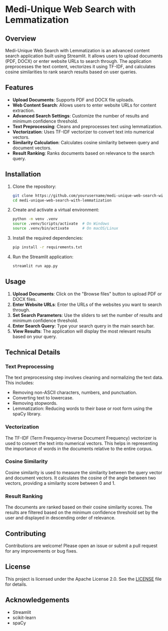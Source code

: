 # Medi-Unique Web Search with Lemmatization

## Overview
Medi-Unique Web Search with Lemmatization is an advanced content search application built using Streamlit. It allows users to upload documents (PDF, DOCX) or enter website URLs to search through. The application preprocesses the text content, vectorizes it using TF-IDF, and calculates cosine similarities to rank search results based on user queries.

## Features
- **Upload Documents**: Supports PDF and DOCX file uploads.
- **Web Content Search**: Allows users to enter website URLs for content extraction.
- **Advanced Search Settings**: Customize the number of results and minimum confidence threshold.
- **Text Preprocessing**: Cleans and preprocesses text using lemmatization.
- **Vectorization**: Uses TF-IDF vectorizer to convert text into numerical vectors.
- **Similarity Calculation**: Calculates cosine similarity between query and document vectors.
- **Result Ranking**: Ranks documents based on relevance to the search query.

## Installation
1. Clone the repository:
    ```sh
    git clone https://github.com/yourusername/medi-unique-web-search-with-lemmatization.git
    cd medi-unique-web-search-with-lemmatization
    ```

2. Create and activate a virtual environment:
    ```sh
    python -m venv .venv
    source .venv/Scripts/activate  # On Windows
    source .venv/bin/activate      # On macOS/Linux
    ```

3. Install the required dependencies:
    ```sh
    pip install -r requirements.txt
    ```

4. Run the Streamlit application:
    ```sh
    streamlit run app.py
    ```

## Usage
1. **Upload Documents**: Click on the "Browse files" button to upload PDF or DOCX files.
2. **Enter Website URLs**: Enter the URLs of the websites you want to search through.
3. **Set Search Parameters**: Use the sliders to set the number of results and minimum confidence threshold.
4. **Enter Search Query**: Type your search query in the main search bar.
5. **View Results**: The application will display the most relevant results based on your query.

## Technical Details

### Text Preprocessing
The text preprocessing step involves cleaning and normalizing the text data. This includes:
- Removing non-ASCII characters, numbers, and punctuation.
- Converting text to lowercase.
- Removing stopwords.
- Lemmatization: Reducing words to their base or root form using the spaCy library.

### Vectorization
The TF-IDF (Term Frequency-Inverse Document Frequency) vectorizer is used to convert the text into numerical vectors. This helps in representing the importance of words in the documents relative to the entire corpus.

### Cosine Similarity
Cosine similarity is used to measure the similarity between the query vector and document vectors. It calculates the cosine of the angle between two vectors, providing a similarity score between 0 and 1.

### Result Ranking
The documents are ranked based on their cosine similarity scores. The results are filtered based on the minimum confidence threshold set by the user and displayed in descending order of relevance.

## Contributing
Contributions are welcome! Please open an issue or submit a pull request for any improvements or bug fixes.

## License
This project is licensed under the Apache License 2.0. See the [LICENSE](LICENSE) file for details.

## Acknowledgements
- Streamlit
- scikit-learn
- spaCy
